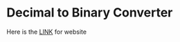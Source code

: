 # Decimal to Binary Converter #

Here is the [LINK](https://pankajjsuthar.github.io/decimaltobinary/) for website
